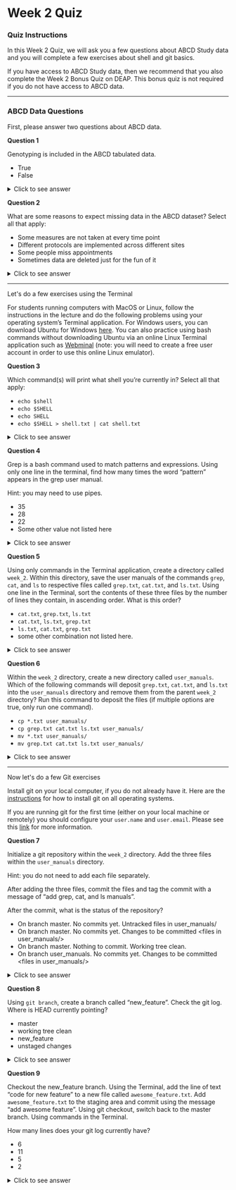 # Week 2 Quiz

### Quiz Instructions

In this Week 2 Quiz, we will ask you a few questions about ABCD Study data and you will complete a few exercises about shell and git basics.

If you have access to ABCD Study data, then we recommend that you also complete the Week 2 Bonus Quiz on DEAP. This bonus quiz is not required if you do not have access to ABCD data.

***

### ABCD Data Questions

First, please answer two questions about ABCD data.

**Question 1**

Genotyping is included in the ABCD tabulated data.

- True
- False

<details>
<summary>Click to see answer</summary>

False

***

</details>

**Question 2**

What are some reasons to expect missing data in the ABCD dataset?
Select all that apply:

- Some measures are not taken at every time point
- Different protocols are implemented across different sites
- Some people miss appointments
- Sometimes data are deleted just for the fun of it

<details>
<summary>Click to see answer</summary>

Some measures are not taken at every time point

Some people miss appointments

</details>

****
Let's do a few exercises using the Terminal

For students running computers with MacOS or Linux, follow the instructions in the lecture and do the following problems using your operating system’s Terminal application. For Windows users, you can download Ubuntu for Windows [here](https://www.microsoft.com/en-us/p/ubuntu/9nblggh4msv6?activetab=pivot:regionofsystemrequirementstab). You can also practice using bash commands without downloading Ubuntu via an online Linux Terminal application such as [Webminal](https://www.webminal.org/register/) (note: you will need to create a free user account in order to use this online Linux emulator).

**Question 3**

Which command(s) will print what shell you’re currently in?
Select all that apply:

- `echo $shell`
- `echo $SHELL`
- `echo SHELL`
- `echo $SHELL > shell.txt | cat shell.txt`

<details>
<summary>Click to see answer</summary>

`echo $SHELL`

`echo $SHELL > shell.txt | cat shell.txt`

**Note**

`echo $SHELL > shell.txt | cat shell.txt` is an intentionally convoluted and unnecessary solution meant to explain shell concepts.

**Explanation**

`echo` is the bash shell command that prints the input back to the terminal. `$` is used to call on existing variables in the namespace. `SHELL` is a default environment variable that encodes the type of shell currently running. Thus, `echo $SHELL` will print the contents of the environment variable to the terminal.

`>` is an operator that funnels the output of the preceding command into a text file rather than to the terminal. `|` is a pipe operator that takes the output of the preceding command as the input into the next. `cat` is the bash command that prints the contents of a text file to the terminal screen. Thus, `echo $SHELL > shell.txt | cat shell.txt` funnels the output of `echo $SHELL` into a text file called `shell.txt` and then `cat shell.txt` prints the contents of `shell.txt` to the terminal.

***

</details>

**Question 4**

Grep is a bash command used to match patterns and expressions. Using only one line in the terminal, find how many times the word “pattern” appears in the grep user manual.

Hint: you may need to use pipes.

- 35
- 28
- 22
- Some other value not listed here

<details>
<summary>Click to see answer</summary>

The numerical answer to this question depends on which version of grep you are running in your Terminal. If you are running `grep` on a Mac (i.e., are running BSD grep 2.5.1-FreeBSD or similar) the number of times the word "pattern" appears in the grep user manual is 35. If you are running `grep` on a Linux Terminal (i.e., are running GNU grep 2.20 or similar) the answer is 22. If you are running a version of grep that is different from either of the above then you may have another answer! Because of this all answers to this question are marked as correct. The important thing here is not, in fact, to identify how many instances of the word "pattern" appear in the grep user manual (shocker!)... what is important is to understand how to use `grep` to search for specific expressions. A deailed explination of one possible set of commands that achieve the above desired search is described below.
    
**Possible solution**

`man grep | grep -i -o pattern | wc -l`
    
**Explanation**
    
`man` is the shell command used to see a commands user manual. `grep` is used here in two ways. First we print the grep user manual using `man grep`. Then, that output is piped (using `|`) to the `grep` command where we search for all instances of the string `pattern`. The `grep` option `-i` is selected to ingore capitalization (`grep` is case-sensitive by default, so `-i` tells `grep` to return instaces of the strings `pattern`, `Pattern`, `PATTERN`, etc). We also use the option `-o` to ask `grep` to print out each instance of `pattern` on a new line (without the `-o` flag, `grep` would print out each line that contains *one or more* instance of the string `pattern` -- because we want to count the *total number of times* the word "pattern" appears, we want to print each appearing of `pattern` to a new line). Finally, We pipe (using `|`) this output into the `wc` program, which counts various aspects of the input. We use `-l` to tell `wc` that we want to count the number of lines (each of which contains a new instance of `pattern`).

If you want to know more about the acailable options in `grep`, `wc`, or any other bash command then you can find a description of all options in the manual files.
    
Note: the usage of `grep -i -o pattern` can contain the plural, thus `pattern` and `patterns` are both included.
      
***

</details>

**Question 5**

Using only commands in the Terminal application, create a directory called `week_2`. Within this directory, save the user manuals of the commands `grep`, `cat`, and `ls` to respective files called `grep.txt`, `cat.txt`, and `ls.txt`. Using one line in the Terminal, sort the contents of these three files by the number of lines they contain, in ascending order. What is this order?

- `cat.txt`, `grep.txt`, `ls.txt`
- `cat.txt`, `ls.txt`, `grep.txt`
- `ls.txt`, `cat.txt`, `grep.txt`
- some other combination not listed here.

<details>
<summary>Click to see answer</summary>

Your answer will depend on your operating system/which version of Unix or Linux you are using. The answer `cat.txt`, `grep.txt`, `ls.txt` was found using the FreeBSD version of Unix that runs on Mac OSX. The answer of `cat.txt`, `ls.txt`, `grep.txt` was found using the version of Linux that runs on CentOS 7 and Fedora 31. There are other possibilties, thus all answers to this question are marked as correct.

**Possible solutions**
    
You can create a new directory called `week_2` via the command `mkdir week_2`. You can then change you working directory to `week_2` by using the command `cd week_2`. The separate commands `man ls > ls.txt`, `man grep > grep.txt`, and `man cat > cat.txt` would create three txt files within `week_2`, each containing the three different user manuals for `ls`, `grep` and `cat`. Next you can print a sorted list of the number of lines within each user manual using `wc -l *.txt | sort`. Note, as before, there are many different ways you could determine the answer to this questions. The above is just one example.

**Explanation**

`wc` is the bash program that counts things. With the `-l` option, we tell `wc` to count the number of lines. `*.txt` uses the wildcard operator, `*`, to find all files that end in `.txt`, that is, the three files you created in the previous question. So, `wc -l *.txt` counts the number of lines in all files that end in `.txt`. Note, it is implicit in the way this `wc` command is structured that `wc` will only look for matches in the current directory.

We then pipe the output of `wc` to the `sort` command, to have it sort by line number. In the `wc -l *.txt > lines.txt | sort lines.txt` solution, we have an intermediary step of writing the line numbers to a file called `lines.txt`.

***

</details>

**Question 6**

Within the `week_2` directory, create a new directory called `user_manuals`. Which of the following commands will deposit `grep.txt`, `cat.txt`, and `ls.txt` into the `user_manuals` directory and remove them from the parent `week_2` directory? Run this command to deposit the files (if multiple options are true, only run one command).

- `cp *.txt user_manuals/`
- `cp grep.txt cat.txt ls.txt user_manuals/`
- `mv *.txt user_manuals/`
- `mv grep.txt cat.txt ls.txt user_manuals/`

<details>
<summary>Click to see answer</summary>

`mv *.txt user_manuals/`

`mv grep.txt cat.txt ls.txt user_manuals/`

**Explanation**

`mv` is the bash command to move files from one place to another. It can also be used to rename files if you specify the same location for the output. `mv` is not to be confused with `cp`, `mv` moves files whereas `cp` copies them. The distinction is that with `mv` your file will not exist in it's previous location whereas with `cp` it will.

You can use a wildcard operator to move all files that end in `*.txt` as in the `mv *.txt user_manuals/` solution. Or, you can specify each file manually, as in the `mv grep.txt cat.txt ls.txt user_manuals/` solution.

</details>

***

Now let's do a few Git exercises

Install git on your local computer, if you do not already have it. Here are the [instructions](https://git-scm.com/book/en/v2/Getting-Started-Installing-Git)  for how to install git on all operating systems.

If you are running git for the first time (either on your local machine or remotely) you should configure your `user.name` and `user.email`. Please see this  [link](https://git-scm.com/book/en/v2/Getting-Started-First-Time-Git-Setup)  for more information.

**Question 7**

Initialize a git repository within the `week_2` directory. Add the three files within the `user_manuals` directory.

Hint: you do not need to add each file separately.

After adding the three files, commit the files and tag the commit with a message of “add grep, cat, and ls manuals”.

After the commit, what is the status of the repository?

- On branch master. No commits yet. Untracked files in user_manuals/
- On branch master. No commits yet. Changes to be committed \<files in user_manuals/>
- On branch master. Nothing to commit. Working tree clean.
- On branch user_manuals. No commits yet. Changes to be committed \<files in user_manuals/>

<details>
<summary>Click to see answer</summary>

On branch master. Nothing to commit. Working tree clean.

**Solution**

Initialize the git repository: `git init`

Add the three files within the `user_manuals` directory: `git add user_manuals/*.txt`

Commit the files: `git commit -m "add grep, cat, and ls manuals"`

Check the status of the repository: `git status`

***

</details>

**Question 8**

Using `git branch`, create a branch called “new_feature”. Check the git log. Where is HEAD currently pointing?

- master
- working tree clean
- new_feature
- unstaged changes

<details>
<summary>Click to see answer</summary>

master

**Solution**

Create new branch: `git branch new_feature`

Check the status `git status` and see that you're still on the master branch.

**Explanation**

`git branch new_feature` creates the branch called `new_feature`, however the `HEAD` is not yet pointed at the `new_feature` branch. The branch has been created, but the `HEAD` is still at the master branch. To move `HEAD` to the `new_feature` branch, you'd use `git checkout new_feature`.

Or, a related solution would be to use `git checkout -b new_feature`, which would create the branch and move `HEAD` all in one move.

***

</details>

**Question 9**

Checkout the new_feature branch. Using the Terminal, add the line of text “code for new feature” to a new file called `awesome_feature.txt`. Add `awesome_feature.txt` to the staging area and commit using the message “add awesome feature”. Using git checkout, switch back to the master branch. Using commands in the Terminal.

How many lines does your git log currently have?

- 6
- 11
- 5
- 2

<details>
<summary>Click to see answer</summary>

5

**Solution**

Checkout `new_feature`: `git checkout new_feature`

Create new file: `echo code for new feature > awesome_feature.txt`

Add to staging area: `git add awesome_feature.txt`

Commit: `git commit -m "add awesome feature`

Checkout master: `git checkout master`

View log: `git log`

Count number of lines in log: `git log | wc -l`

Your log should look something like (with a different commit ID):

```
commit 63a47a48c7673f87b7c8ab463fa766dee3b485e7 (HEAD -> master)
Author: user.name <user.email>
Date:   DATE

    add grep, cat, and ls manuals
```

***

</details>
